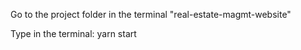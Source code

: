 <p> Go to the project folder in the terminal "real-estate-magmt-website"</p>
<p>Type in the terminal: yarn start </p>
